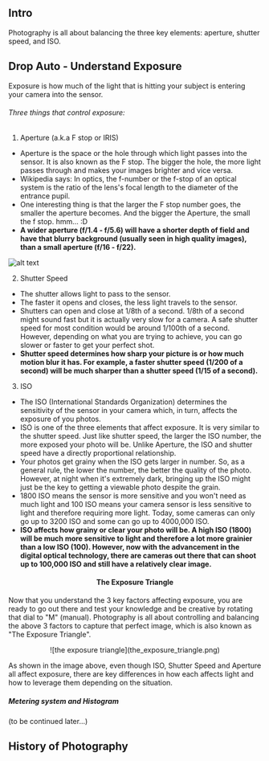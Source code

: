 ## Intro

Photography is all about balancing the three key elements: aperture, shutter speed, and ISO.

## Drop Auto - Understand Exposure

Exposure is how much of the light that is hitting your subject is entering your camera into the sensor.

###### Three things that control exposure:
1. Aperture (a.k.a F stop or IRIS)
  * Aperture is the space or the hole through which light passes into the sensor. It is also known as the F stop. The bigger the hole, the more light passes through and makes your images brighter and vice versa.
  * Wikipedia says: In optics, the f-number or the f-stop of an optical system is the ratio of the lens's focal length to the diameter of the entrance pupil.
  * One interesting thing is that the larger the F stop number goes, the smaller the aperture becomes. And the bigger the Aperture, the small the f stop. hmm... :D
  * **A wider aperture (f/1.4 - f/5.6) will have a shorter depth of field and have that blurry background (usually seen in high quality images), than a small aperture (f/16 - f/22).**

  ![alt text](https://petphotographytips.files.wordpress.com/2011/05/camera-aperture.jpg)

2. Shutter Speed
  * The shutter allows light to pass to the sensor.
  * The faster it opens and closes, the less light travels to the sensor.
  * Shutters can open and close at 1/8th of a second. 1/8th of a second might sound fast but it is actually very slow for a camera. A safe shutter speed for most condition would be around 1/100th of a second. However, depending on what you are trying to achieve, you can go slower or faster to get your perfect shot.
  * **Shutter speed determines how sharp your picture is or how much motion blur it has. For example, a faster shutter speed (1/200 of a second) will be much sharper than a shutter speed (1/15 of a second).**

3. ISO
  * The ISO (International Standards Organization) determines the sensitivity of the sensor in your camera which, in turn, affects the exposure of you photos.
  * ISO is one of the three elements that affect exposure. It is very similar to the shutter speed. Just like shutter speed, the larger the ISO number, the more exposed your photo will be. Unlike Aperture, the ISO and shutter speed have a directly proportional relationship.
  * Your photos get grainy when the ISO gets larger in number. So, as a general rule, the lower the number, the better the quality of the photo. However, at night when it's extremely dark, bringing up the ISO might just be the key to getting a viewable photo despite the grain.
  * 1800 ISO means the sensor is more sensitive and you won't need as much light and 100 ISO means your camera sensor is less sensitive to light and therefore requiring more light. Today, some cameras can only go up to 3200 ISO and some can go up to 4000,000 ISO.
  * **ISO affects how grainy or clear your photo will be. A high ISO (1800) will be much more sensitive to light and therefore a lot more grainier than a low ISO (100). However, now with the advancement in the digital optical technology, there are cameras out there that can shoot up to 100,000 ISO and still have a relatively clear image.**

  #### <center> The Exposure Triangle</center>
  Now that you understand the 3 key factors affecting exposure, you are ready to go out there and test your knowledge and be creative by rotating that dial to "M" (manual). Photography is all about controlling and balancing the above 3 factors to capture that perfect image, which is also known as "The Exposure Triangle".

  <center>![the exposure triangle](the_exposure_triangle.png)</center>

  As shown in the image above, even though ISO, Shutter Speed and Aperture all affect exposure, there are key differences in how each affects light and how to leverage them depending on the situation.

  ##### Metering system and Histogram
  (to be continued later...)

## History of Photography
